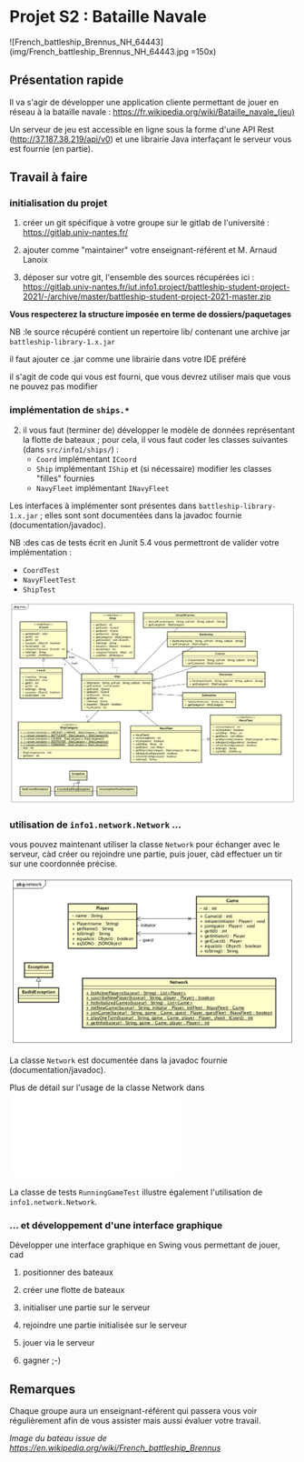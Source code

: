 # Projet S2 : Bataille Navale

![French_battleship_Brennus_NH_64443](img/French_battleship_Brennus_NH_64443.jpg =150x)

## Présentation rapide 

Il va s'agir de développer une application cliente permettant de jouer 
en réseau à la bataille navale : https://fr.wikipedia.org/wiki/Bataille_navale_(jeu)

Un serveur de jeu est accessible en ligne sous la forme d'une API Rest
 (http://37.187.38.219/api/v0) et une librairie Java 
 interfaçant le serveur vous est fournie (en partie).


## Travail à faire

### initialisation du projet

1. créer un git spécifique à votre groupe sur le gitlab de l'université : 
 https://gitlab.univ-nantes.fr/
 
2. ajouter comme "maintainer" votre enseignant-référent et M. Arnaud Lanoix    

3. déposer sur votre git, l'ensemble des sources récupérées ici :
https://gitlab.univ-nantes.fr/iut.info1.project/battleship-student-project-2021/-/archive/master/battleship-student-project-2021-master.zip

 **Vous respecterez la structure imposée en terme de dossiers/paquetages**
 
  NB :le source récupéré contient un repertoire lib/ 
     contenant une archive jar `battleship-library-1.x.jar`
     
  il faut ajouter ce .jar comme une librairie dans votre IDE préféré
     
  il s'agit de code qui vous est fourni, que vous devrez utiliser
  mais que vous ne pouvez pas modifier


### implémentation de `ships.*`

2. il vous faut (terminer de) développer le modèle de données représentant 
la flotte de bateaux ; pour cela, il vous faut coder 
les classes suivantes (dans `src/info1/ships/`) : 
    *  `Coord` implémentant `ICoord`
    *  `Ship` implémentant `IShip` et (si nécessaire) modifier les classes "filles" fournies
    *  `NavyFleet` implémentant `INavyFleet`
    
Les interfaces à implémenter sont présentes dans `battleship-library-1.x.jar` ; 
elles sont sont documentées dans la javadoc fournie (documentation/javadoc).

NB :des cas de tests écrit en Junit 5.4 vous 
permettront de valider votre implémentation :
   * `CoordTest`
   * `NavyFleetTest`
   * `ShipTest`

![package ships](documentation/package_ships.png)


### utilisation de `info1.network.Network` ...


vous pouvez maintenant utiliser la classe `Network` pour échanger avec le serveur, 
càd créer ou rejoindre une partie, puis jouer, càd effectuer un tir 
sur une coordonnée précise.

![package network](documentation/package_network.png)

La classe `Network` est documentée dans la javadoc fournie (documentation/javadoc).

Plus de détail sur l'usage de la classe Network dans ![HowToUseNetwork](documentation/HowtoUseNetwork.md)

La classe de tests `RunningGameTest` illustre également l'utilisation de `info1.network.Network`.

### ... et développement d'une interface graphique

Développer une interface graphique en Swing vous permettant de jouer, cad

1. positionner des bateaux

2. créer une flotte de bateaux

3. initialiser une partie sur le serveur

4. rejoindre une partie initialisée sur le serveur

5. jouer via le serveur

6. gagner ;-)



## Remarques 

Chaque groupe aura un enseignant-référent qui passera
vous voir régulièrement afin de vous assister 
mais aussi évaluer votre travail.





_Image du bateau issue de https://en.wikipedia.org/wiki/French_battleship_Brennus_

